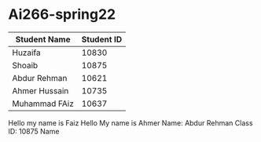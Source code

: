 # Ai266-spring22
|      Student Name     | Student ID |
| --------------------- | ---------- |
|   Huzaifa             |    10830   |
|   Shoaib              |   10875   |
|    Abdur Rehman       |    10621   |
|  Ahmer Hussain        |    10735   |
| Muhammad FAiz         |    10637   |
Hello my name is Faiz
Hello My name is Ahmer
Name: Abdur Rehman 
Class ID: 10875
Name
